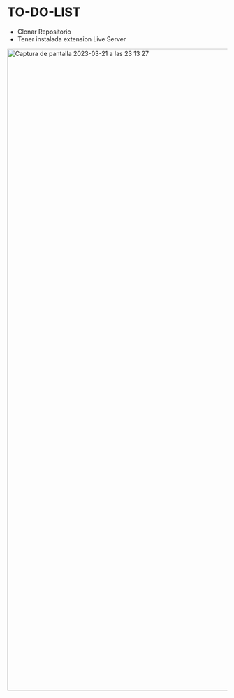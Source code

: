 # TO-DO-LIST
- Clonar Repositorio
- Tener instalada extension Live Server 
<img width="1465" alt="Captura de pantalla 2023-03-21 a las 23 13 27" src="https://user-images.githubusercontent.com/116883797/226754777-802ede7a-450f-45e3-b9ad-eb0b06597970.png">
